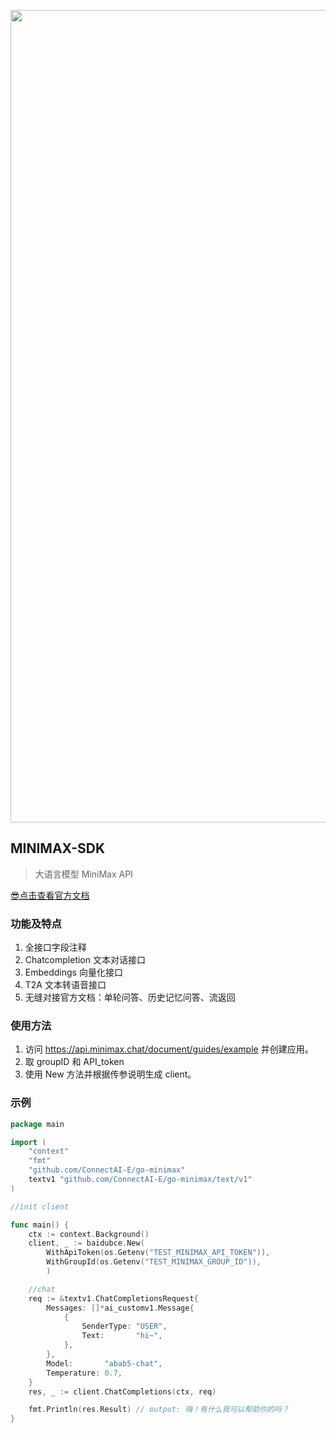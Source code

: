 

<p align='center'>
    <img src='https://github.com/ConnectAI-E/go-minimax/assets/50035229/c87ca385-f9a6-4f81-a0a9-67828af63334' alt='' width='1300'/>
</p>

## MINIMAX-SDK
> 大语言模型 MiniMax API

[😎点击查看官方文档](https://www.yuque.com/minimax/api)

### 功能及特点

1. 全接口字段注释
2. Chatcompletion 文本对话接口
3. Embeddings 向量化接口
4. T2A 文本转语音接口
5. 无缝对接官方文档：单轮问答、历史记忆问答、流返回

### 使用方法

1. 访问 https://api.minimax.chat/document/guides/example 并创建应用。
2. 取 groupID 和 API_token
3. 使用 New 方法并根据传参说明生成 client。

### 示例

```go
package main

import (
	"context"
	"fmt"
	"github.com/ConnectAI-E/go-minimax"
    textv1 "github.com/ConnectAI-E/go-minimax/text/v1"
)

//init client

func main() {
	ctx := context.Background()
	client, _ := baidubce.New(
		WithApiToken(os.Getenv("TEST_MINIMAX_API_TOKEN")),
		WithGroupId(os.Getenv("TEST_MINIMAX_GROUP_ID")),
		)

	//chat
	req := &textv1.ChatCompletionsRequest{
		Messages: []*ai_customv1.Message{
			{
				SenderType: "USER",
				Text:       "hi~",
			},
		},
		Model:       "abab5-chat",
		Temperature: 0.7,
	}
	res, _ := client.ChatCompletions(ctx, req)

	fmt.Println(res.Result) // output: 嗨！有什么我可以帮助你的吗？
}

```
